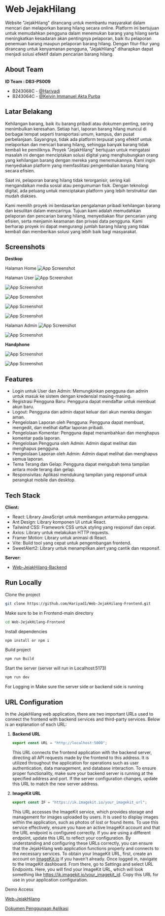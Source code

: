 # Web JejakHilang

Website "JejakHilang" dirancang untuk membantu masyarakat dalam mencari dan melaporkan barang hilang secara online. Platform ini bertujuan untuk memudahkan pengguna dalam menemukan barang yang hilang serta meningkatkan kesadaran akan pentingnya pelaporan, baik itu pelaporan penemuan barang maupun pelaporan barang hilang. Dengan fitur-fitur yang dirancang untuk kenyamanan pengguna, "JejakHilang" diharapkan dapat menjadi solusi efektif dalam pencarian barang hilang.

## About Team

**ID Team : DB3-PS009**
- B243068C - [@Hariyadi](https://github.com/hariyad1)
- B243064C - [@Keivin Immanuel Akta Purba](https://github.com/hariyad1)

## Latar Belakang

Kehilangan barang, baik itu barang pribadi atau dokumen penting, sering menimbulkan keresahan. Setiap hari, laporan barang hilang muncul di berbagai tempat seperti transportasi umum, kampus, dan pusat perbelanjaan. Sayangnya, tidak ada platform terpusat yang efektif untuk melaporkan dan mencari barang hilang, sehingga banyak barang tidak kembali ke pemiliknya.
Proyek "JejakHilang" bertujuan untuk mengatasi masalah ini dengan menciptakan solusi digital yang menghubungkan orang yang kehilangan barang dengan mereka yang menemukannya. Kami ingin menyediakan platform yang memfasilitasi pengembalian barang hilang secara efisien.

Saat ini, pelaporan barang hilang tidak terorganisir, sering kali mengandalkan media sosial atau pengumuman fisik. Dengan teknologi digital, ada peluang untuk menciptakan platform yang lebih terstruktur dan mudah diakses.

Kami memilih proyek ini berdasarkan pengalaman pribadi kehilangan barang dan kesulitan dalam mencarinya. Tujuan kami adalah memudahkan pelaporan dan pencarian barang hilang, menyediakan fitur pencarian yang efisien, serta menjamin keamanan dan privasi data pengguna. Kami berharap proyek ini dapat mengurangi jumlah barang hilang yang tidak kembali dan memberikan solusi yang lebih baik bagi masyarakat.

## Screenshots
**Destkop**

Halaman Home
![App Screenshot](https://ik.imagekit.io/jejakhilang/Untitled%20design123.png?updatedAt=1733230034071)

Halaman User
![App Screenshot](https://ik.imagekit.io/jejakhilang/profile.png?updatedAt=1733221569278)

![App Screenshot](https://ik.imagekit.io/jejakhilang/create.jpg?updatedAt=1733221569256)

![App Screenshot](https://ik.imagekit.io/jejakhilang/laporan%20saya.png?updatedAt=1733221569275)

![App Screenshot](https://ik.imagekit.io/jejakhilang/daftar%20laporan1.png?updatedAt=1733221569490)

![App Screenshot](https://ik.imagekit.io/jejakhilang/detail%20laporan.png?updatedAt=1733221569585)

Halaman Admin
![App Screenshot](https://ik.imagekit.io/jejakhilang/admin%20post%20management.png?updatedAt=1733221569208)

![App Screenshot](https://ik.imagekit.io/jejakhilang/admin%20user%20management.png?updatedAt=1733221569492)

**Handphone**

![App Screenshot](https://ik.imagekit.io/jejakhilang/halaman%20responsif%20mobile1.png?updatedAt=1733231427498)

![App Screenshot](https://ik.imagekit.io/jejakhilang/responsif%20mobile2.png?updatedAt=1733232469308)

## Features

- Login untuk User dan Admin: Memungkinkan pengguna dan admin untuk masuk ke sistem dengan kredensial masing-masing.
- Registrasi Pengguna Baru: Pengguna dapat mendaftar untuk membuat akun baru.
- Logout: Pengguna dan admin dapat keluar dari akun mereka dengan aman.
- Pengelolaan Laporan oleh Pengguna: Pengguna dapat membuat, mengedit, dan melihat daftar laporan pribadi.
- Pengelolaan Komentar: Pengguna dapat menambahkan dan menghapus komentar pada laporan.
- Pengelolaan Pengguna oleh Admin: Admin dapat melihat dan menghapus pengguna.
- Pengelolaan Laporan oleh Admin: Admin dapat melihat dan menghapus semua laporan.
- Tema Terang dan Gelap: Pengguna dapat mengubah tema tampilan antara mode terang dan gelap.
- Responsivitas: Aplikasi mendukung tampilan yang responsif untuk perangkat mobile dan desktop.

## Tech Stack

**Client:** 
- React: Library JavaScript untuk membangun antarmuka pengguna.
- Ant Design: Library komponen UI untuk React.
- Tailwind CSS: Framework CSS untuk styling yang responsif dan cepat.
- Axios: Library untuk melakukan HTTP requests.
- Framer Motion: Library untuk animasi di React.
- Vite: Build tool yang cepat untuk pengembangan frontend.
- SweetAlert2: Library untuk menampilkan alert yang cantik dan responsif.

**Server:**
- [Web-JejakHilang-Backend](https://github.com/Hariyad1/Web-JejakHilang-Backend.git)

## Run Locally

Clone the project

```bash
git clone https://github.com/Hariyad1/Web-JejakHilang-Frontend.git
```

Make sure to be in Frontend-main directory

```bash
cd Web-JejakHilang-Frontend
```

Install dependencies

```bash
npm install or npm i
```
Build project

```bash
npm run Build
```

Start the server (server will run in Localhost:5173)

```bash
npm run dev
```

For Logging in Make sure the server side or backend side is running

## URL Configuration

In the JejakHilang web application, there are two important URLs used to connect the frontend with backend services and third-party services. Below is an explanation of each URL:

1. **Backend URL**

   ```javascript
   export const URL = "http://localhost:5000";
   ```

   This URL connects the frontend application with the backend server, directing all API requests made by the frontend to this address. It is utilized throughout the application for operations such as user authentication, data management, and database interaction. To ensure proper functionality, make sure your backend server is running at the specified address and port. If the server configuration changes, update this URL to match the new server address.

2. **ImageKit URL**

   ```javascript
   export const IF = "https://ik.imagekit.io/your_imagekit_url";
   ```

   This URL accesses the ImageKit service, which provides storage and management for images uploaded by users. It is used to display images within the application, such as photos of lost or found items. To use this service effectively, ensure you have an active ImageKit account and that the URL endpoint is configured correctly. If you are using a different endpoint, update this URL to reflect your configuration. By understanding and configuring these URLs correctly, you can ensure that the JejakHilang web application functions properly and connects to the necessary services.
   To obtain your ImageKit URL, first, create an account on [ImageKit.io](https://imagekit.io/) if you haven't already. Once logged in, navigate to the ImageKit dashboard. From there, go to Settings and select URL Endpoints. Here, you will find your ImageKit URL, which will look something like https://ik.imagekit.io/your_imagekit_id. Copy this URL for use in your application configuration.

Demo Access

[Web-JejakHilang](https://)

[Dokumen Penggunaan Aplikasi](https://youtu.be/)
